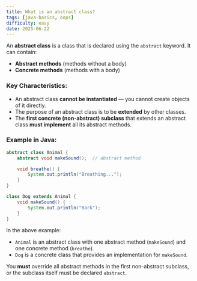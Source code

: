 ```yaml
---
title: What is an abstract class?
tags: [java-basics, oops]
difficulty: easy
date: 2025-06-22
---
```


An **abstract class** is a class that is declared using the `abstract` keyword. It can contain:

- **Abstract methods** (methods without a body)
- **Concrete methods** (methods with a body)

### Key Characteristics:

- An abstract class **cannot be instantiated** — you cannot create objects of it directly.
- The purpose of an abstract class is to be **extended** by other classes.
- The **first concrete (non-abstract) subclass** that extends an abstract class **must implement** all its abstract methods.

### Example in Java:

```java
abstract class Animal {
    abstract void makeSound();  // abstract method

    void breathe() {
        System.out.println("Breathing...");
    }
}

class Dog extends Animal {
    void makeSound() {
        System.out.println("Bark");
    }
}
```

In the above example:
- `Animal` is an abstract class with one abstract method (`makeSound`) and one concrete method (`breathe`).
- `Dog` is a concrete class that provides an implementation for `makeSound`.

You **must** override all abstract methods in the first non-abstract subclass, or the subclass itself must be declared `abstract`.


